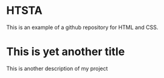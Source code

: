 # HTSTA
This is an example of a github repository for HTML and CSS.

# This is yet another title
This is another description of my project